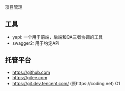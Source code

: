 项目管理
## 工具
- yapi: 一个用于前端，后端和QA三者协调的工具
- swagger2: 用于约定API
## 托管平台
- https://github.com
- https://gitee.com
- https://git.dev.tencent.com/ (原https://coding.net) O1